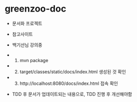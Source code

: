 # greenzoo-doc
* 문서화 프로젝트

* 참고사이트
* 백기선님 강의중

* 1. mvn package
* 2. target/classes/static/docs/index.html 생성된 것 확인
* 3. http://localhost:8080/docs/index.html 접속 확인

* TDD 후 문서가 업데이트되는 내용으로, TDD 진행 후 개선해야함